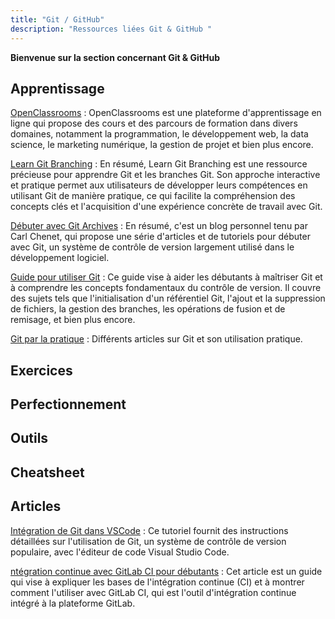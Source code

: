 ```yaml
---
title: "Git / GitHub"
description: "Ressources liées Git & GitHub "
---
```


**Bienvenue sur la section concernant Git & GitHub**


## Apprentissage

[OpenClassrooms](https://openclassrooms.com/fr/) : OpenClassrooms est une plateforme d'apprentissage en ligne qui propose des cours et des parcours de formation dans divers domaines, notamment la programmation, le développement web, la data science, le marketing numérique, la gestion de projet et bien plus encore.

[Learn Git Branching](https://learngitbranching.js.org/?locale=fr_FR) : En résumé, Learn Git Branching est une ressource précieuse pour apprendre Git et les branches Git. Son approche interactive et pratique permet aux utilisateurs de développer leurs compétences en utilisant Git de manière pratique, ce qui facilite la compréhension des concepts clés et l'acquisition d'une expérience concrète de travail avec Git.

[Débuter avec Git Archives](https://carlchenet.com/category/debuter-avec-git/) : En résumé, c'est un blog personnel tenu par Carl Chenet, qui propose une série d'articles et de tutoriels pour débuter avec Git, un système de contrôle de version largement utilisé dans le développement logiciel.

[Guide pour utiliser Git](https://github.com/Yglsan/git-howto-easy-12steps-En-Fr/tree/main) : Ce guide vise à aider les débutants à maîtriser Git et à comprendre les concepts fondamentaux du contrôle de version. Il couvre des sujets tels que l'initialisation d'un référentiel Git, l'ajout et la suppression de fichiers, la gestion des branches, les opérations de fusion et de remisage, et bien plus encore.

[Git par la pratique](https://nouslesdevs.com/git/git-par-la-pratique/) : Différents articles sur Git et son utilisation pratique. 

## Exercices

## Perfectionnement

## Outils

## Cheatsheet

## Articles

[Intégration de Git dans VSCode](https://www.digitalocean.com/community/tutorials/how-to-use-git-integration-in-visual-studio-code-fr) :  Ce tutoriel fournit des instructions détaillées sur l'utilisation de Git, un système de contrôle de version populaire, avec l'éditeur de code Visual Studio Code.

[ntégration continue avec GitLab CI pour débutants](https://lydra.fr/integration-continue-gitlab-ci-pour-debutants/) : Cet article est un guide qui vise à expliquer les bases de l'intégration continue (CI) et à montrer comment l'utiliser avec GitLab CI, qui est l'outil d'intégration continue intégré à la plateforme GitLab.


